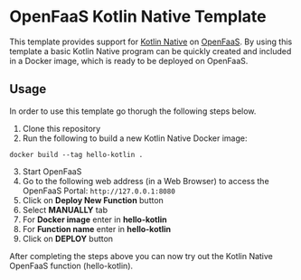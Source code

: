 # OpenFaaS Kotlin Native Template

This template provides support for [Kotlin Native](https://kotlinlang.org/docs/reference/native-overview.html) on [OpenFaaS](https://www.openfaas.com/). By using this template a basic Kotlin Native program can be quickly created and included in a Docker image, which is ready to be deployed on OpenFaaS. 

## Usage

In order to use this template go thorugh the following steps below.

1. Clone this repository
2. Run the following to build a new Kotlin Native Docker image:

```docker build --tag hello-kotlin .```

3. Start OpenFaaS
4. Go to the following web address (in a Web Browser) to access the OpenFaaS Portal: `http://127.0.0.1:8080`
5. Click on **Deploy New Function** button
6. Select **MANUALLY** tab
7. For **Docker image** enter in **hello-kotlin**
8. For **Function name** enter in **hello-kotlin**
9. Click on **DEPLOY** button

After completing the steps above you can now try out the Kotlin Native OpenFaaS function (hello-kotlin).

